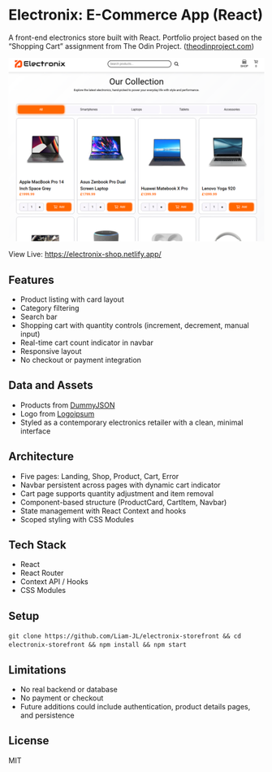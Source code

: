 # Electronix: E-Commerce App (React)

A front-end electronics store built with React. Portfolio project based on the “Shopping Cart” assignment from The Odin Project. ([theodinproject.com](https://www.theodinproject.com/lessons/node-path-react-new-shopping-cart))

![Screenshot of Electronix Store page](./public/Screenshot%202025-10-03%20104819.png)

View Live: https://electronix-shop.netlify.app/

## Features
- Product listing with card layout
- Category filtering
- Search bar
- Shopping cart with quantity controls (increment, decrement, manual input)
- Real-time cart count indicator in navbar
- Responsive layout
- No checkout or payment integration

## Data and Assets
- Products from [DummyJSON](https://dummyjson.com/)
- Logo from [Logoipsum](https://logoipsum.com/)
- Styled as a contemporary electronics retailer with a clean, minimal interface

## Architecture
- Five pages: Landing, Shop, Product, Cart, Error
- Navbar persistent across pages with dynamic cart indicator
- Cart page supports quantity adjustment and item removal
- Component-based structure (ProductCard, CartItem, Navbar)
- State management with React Context and hooks
- Scoped styling with CSS Modules

## Tech Stack
- React
- React Router
- Context API / Hooks
- CSS Modules

## Setup
`git clone https://github.com/Liam-JL/electronix-storefront && cd electronix-storefront && npm install && npm start`

## Limitations
- No real backend or database
- No payment or checkout
- Future additions could include authentication, product details pages, and persistence

## License
MIT
